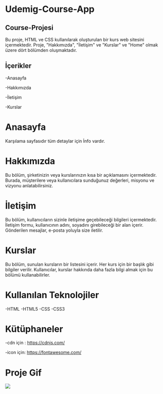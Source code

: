 <h1>Udemig-Course-App</h1>


<h2>Course-Projesi</h2>


Bu proje, HTML ve CSS kullanılarak oluşturulan bir kurs web
 sitesini içermektedir. Proje, "Hakkımızda", "İletişim" ve 
 "Kurslar" ve "Home" olmak üzere dört bölümden oluşmaktadır.


 <h2>İçerikler</h2>

 -Anasayfa

 -Hakkımızda

 -İletişim 

 -Kurslar


 <h1>Anasayfa</h1>

 Karşılama sayfasıdır tüm detaylar için İnfo vardır.


 <h1>Hakkımızda</h1>


 Bu bölüm, şirketinizin veya kurslarınızın kısa bir açıklamasını içermektedir. Burada, müşterilere veya kullanıcılara sunduğunuz değerleri, misyonu ve vizyonu anlatabilirsiniz.


 <h1>İletişim</h1>


 Bu bölüm, kullanıcıların sizinle iletişime geçebileceği bilgileri içermektedir. İletişim formu, kullanıcının adını, soyadını girebileceği bir alan içerir. Gönderilen mesajlar, e-posta yoluyla size iletilir.


 <h1>Kurslar</h1>


 Bu bölüm, sunulan kursların bir listesini içerir. Her kurs için bir başlık gibi bilgiler verilir. Kullanıcılar, kurslar hakkında daha fazla bilgi almak için bu bölümü kullanabilirler.



 <h1>Kullanılan Teknolojiler</h1>


 -HTML
 -HTML5
 -CSS
 -CSS3


 <h1>Kütüphaneler</h1>

 -cdn için : https://cdnjs.com/

 -icon için: https://fontawesome.com/



 <h1>Proje Gif</h1>
 <img src="/Udemig-Google-Chrome-2023-09-11-13-55-04.gif"/>








